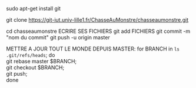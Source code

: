 sudo apt-get install git

git clone https://git-iut.univ-lille1.fr/ChasseAuMonstre/chasseaumonstre.git

cd chasseaumonstre
ECRIRE SES FICHIERS
git add FICHIERS
git commit -m "nom du commit"
git push -u origin master


METTRE A JOUR TOUT LE MONDE DEPUIS MASTER:
for BRANCH in `ls .git/refs/heads`; do<br />
    git rebase master $BRANCH; <br />
    git checkout $BRANCH; <br />
    git push; <br />
done<br />
